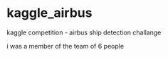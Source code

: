 # kaggle_airbus

kaggle competition - airbus ship detection challange

i was a member of the team of 6 people
